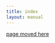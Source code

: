 ```yaml
---
title: index
layout: manual
---
```


[page moved here](https://github.com/nortd/lasersaur/wiki/index)

